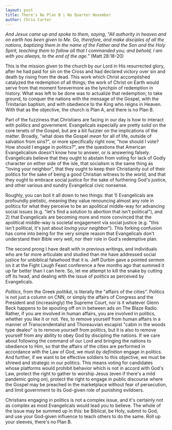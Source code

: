```yaml
---
layout: post
title: There's No Plan B | No Quarter November
author: Chris Carter
---
```


_And Jesus came up and spoke to them, saying, "All authority in heaven and on earth has been given to Me. Go, therefore, and make disciples of all the nations, baptizing them in the name of the Father and the Son and the Holy Spirit, teaching them to follow all that I commanded you; and behold, I am with you always, to the end of the age."_ (Matt 28:18-20)

This is the mission given to the church by our Lord in His resurrected glory, after he had paid for sin on the Cross and had declared victory over sin and death by rising from the dead. This work which Christ accomplished catalyzed the redemption of all things; the work of Christ on Earth would serve from that moment forevermore as the lynchpin of redemption in history. What was left to be done was to actualize that redemption; to take ground, to conquer the nations with the message of the Gospel, with the Trinitarian baptism, and with obedience to the King who reigns in Heaven. With that as the objective, the church is Plan A, and there is no Plan B.

Part of the fuzziness that Christians are facing in our day is how to interact with politics and government. Evangelicals especially are pretty solid on the core tenets of the Gospel, but are a bit fuzzier on the implications of the matter. Broadly, "what does the Gospel _mean_ for all of life, outside of salvation from sins?", or more specifically right now, "how should I vote? How should I engage in politics?", are the questions that American Evangelicalism doesn't know how to answer, or is answering falsely. Evangelicals believe that they ought to abstain from voting for lack of Godly character on either side of the isle, that socialism is the same thing as "loving your neighbor", that they ought to keep their Christianity out of their politics for the sake of being a good Christian witness to the world, and that they ought to embrace social justice for the sake of furthering God's justice, and other various and sundry Evangelical civic nonsense.

Roughly, you can boil it all down to two things: that 1) Evangelicals are profoundly pietistic, meaning they value renouncing almost any role in politics for what they perceive to be an apolitical middle-way for advancing social issues (e.g. "let's find a solution to abortion that isn't political"), and 2) that Evangelicals are becoming more and more convinced that the apolitical middle-way is societal engagement via social justice (e.g. "this isn't political, it's just about _loving your neighbor_"). This forking confusion has come into being for the very simple reason that Evangelicals don't understand their Bible very well, nor their role in God's redemptive plan.

The second prong I have dealt with in previous writings, and individuals who are far more articulate and studied than me have addressed social justice for unbiblical falsehood that it is. Jeff Durbin gave a pointed sermon on it at the Fight Laugh Feast conference a few months ago that summed it up far better than I can here. So, let me attempt to kill the snake by cutting off its head, and dealing with the issue of _politics_ as perceived by Evangelicals.

_Politics_, from the Greek _politiká_, is literally the "affairs of the cities". Politics is not just a column on CNN, or simply the affairs of Congress and the President and (increasingly) the Supreme Court, nor is it whatever Glenn Beck happens to be spouting off on in between ads on The Blaze Radio. Rather, if you are involved in human affairs, you are involved in politics, whether you like it or not. Yes, to remove yourself from human affairs in a manner of Transcendentalist and Thoreauvian escapist "cabin in the woods type dealeo" is to remove yourself from politics, but it is also to remove yourself from any ability to obey God by discipling the nations. If we care about following the command of our Lord and bringing the nations to obedience to Him, so that the affairs of the cities are performed in accordance with the Law of God, we must _by definition_ engage in politics. And further, if we want to be effective soldiers to this objective, we must be shrewd and strategic in our politics. This means voting for candidates whose platforms would prohibit behavior which is not in accord with God's Law, protect the right to gather to worship Jesus (even if there's a mild pandemic going on), protect the right to engage in public discourse where the Gospel may be preached in the marketplace without fear of persecution, and limit government to its God-given role of punishing evildoers.

Christians engaging in politics is not a complex issue, and it's certainly not as complex as most Evangelicals would lead you to believe. The whole of the issue may be summed up in this: be Biblical, be Holy, submit to God, and use your God-given influence to teach others to do the same. Roll up your sleeves, there's no Plan B.
